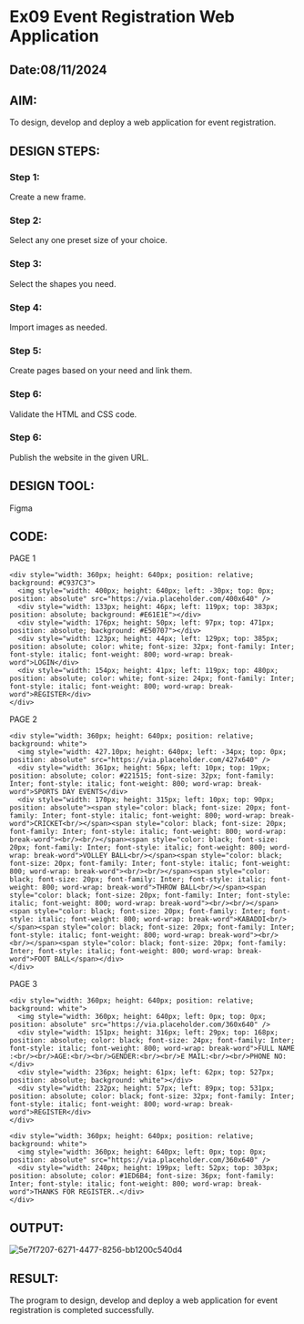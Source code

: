 # Ex09 Event Registration Web Application
## Date:08/11/2024

## AIM:
To design, develop and deploy a web application for event registration.

## DESIGN STEPS:

### Step 1:
Create a new frame.

### Step 2:
Select any one preset size of your choice.

### Step 3:
Select the shapes you need.

### Step 4:
Import images as needed.

### Step 5:
Create pages based on your need and link them.

### Step 6:

Validate the HTML and CSS code.

### Step 6:

Publish the website in the given URL.

## DESIGN TOOL:
Figma

## CODE:
PAGE 1
```
<div style="width: 360px; height: 640px; position: relative; background: #C937C3">
  <img style="width: 400px; height: 640px; left: -30px; top: 0px; position: absolute" src="https://via.placeholder.com/400x640" />
  <div style="width: 133px; height: 46px; left: 119px; top: 383px; position: absolute; background: #E61E1E"></div>
  <div style="width: 176px; height: 50px; left: 97px; top: 471px; position: absolute; background: #E50707"></div>
  <div style="width: 123px; height: 44px; left: 129px; top: 385px; position: absolute; color: white; font-size: 32px; font-family: Inter; font-style: italic; font-weight: 800; word-wrap: break-word">LOGIN</div>
  <div style="width: 154px; height: 41px; left: 119px; top: 480px; position: absolute; color: white; font-size: 24px; font-family: Inter; font-style: italic; font-weight: 800; word-wrap: break-word">REGISTER</div>
</div>
```
PAGE 2
```
<div style="width: 360px; height: 640px; position: relative; background: white">
  <img style="width: 427.10px; height: 640px; left: -34px; top: 0px; position: absolute" src="https://via.placeholder.com/427x640" />
  <div style="width: 361px; height: 56px; left: 10px; top: 19px; position: absolute; color: #221515; font-size: 32px; font-family: Inter; font-style: italic; font-weight: 800; word-wrap: break-word">SPORTS DAY EVENTS</div>
  <div style="width: 170px; height: 315px; left: 10px; top: 90px; position: absolute"><span style="color: black; font-size: 20px; font-family: Inter; font-style: italic; font-weight: 800; word-wrap: break-word">CRICKET<br/></span><span style="color: black; font-size: 20px; font-family: Inter; font-style: italic; font-weight: 800; word-wrap: break-word"><br/><br/></span><span style="color: black; font-size: 20px; font-family: Inter; font-style: italic; font-weight: 800; word-wrap: break-word">VOLLEY BALL<br/></span><span style="color: black; font-size: 20px; font-family: Inter; font-style: italic; font-weight: 800; word-wrap: break-word"><br/><br/></span><span style="color: black; font-size: 20px; font-family: Inter; font-style: italic; font-weight: 800; word-wrap: break-word">THROW BALL<br/></span><span style="color: black; font-size: 20px; font-family: Inter; font-style: italic; font-weight: 800; word-wrap: break-word"><br/><br/></span><span style="color: black; font-size: 20px; font-family: Inter; font-style: italic; font-weight: 800; word-wrap: break-word">KABADDI<br/></span><span style="color: black; font-size: 20px; font-family: Inter; font-style: italic; font-weight: 800; word-wrap: break-word"><br/><br/></span><span style="color: black; font-size: 20px; font-family: Inter; font-style: italic; font-weight: 800; word-wrap: break-word">FOOT BALL</span></div>
</div>
```
PAGE 3
```
<div style="width: 360px; height: 640px; position: relative; background: white">
  <img style="width: 360px; height: 640px; left: 0px; top: 0px; position: absolute" src="https://via.placeholder.com/360x640" />
  <div style="width: 151px; height: 316px; left: 29px; top: 168px; position: absolute; color: black; font-size: 24px; font-family: Inter; font-style: italic; font-weight: 800; word-wrap: break-word">FULL NAME :<br/><br/>AGE:<br/><br/>GENDER:<br/><br/>E MAIL:<br/><br/>PHONE NO:</div>
  <div style="width: 236px; height: 61px; left: 62px; top: 527px; position: absolute; background: white"></div>
  <div style="width: 232px; height: 57px; left: 89px; top: 531px; position: absolute; color: black; font-size: 32px; font-family: Inter; font-style: italic; font-weight: 800; word-wrap: break-word">REGISTER</div>
</div>
```
```
<div style="width: 360px; height: 640px; position: relative; background: white">
  <img style="width: 360px; height: 640px; left: 0px; top: 0px; position: absolute" src="https://via.placeholder.com/360x640" />
  <div style="width: 240px; height: 199px; left: 52px; top: 303px; position: absolute; color: #1ED6B4; font-size: 36px; font-family: Inter; font-style: italic; font-weight: 800; word-wrap: break-word">THANKS FOR REGISTER..</div>
</div>
```
## OUTPUT:

![5e7f7207-6271-4477-8256-bb1200c540d4](https://github.com/ameeshajeffi/Figma/assets/150773598/8e02a84e-7a63-48b2-bd0c-aa32866bd089)



## RESULT:
The program to design, develop and deploy a web application for event registration is completed successfully.
